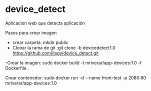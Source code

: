 # device_detect
Aplicacion web que detecta aplicación

Pasos para crear imagen

- crear carpeta: mkdir public
- Clonar la rama de git :git clone -b devicedetect1.0 https://github.com/llagy/device_detect.git

-Crear la imagen: sudo docker build -t mriverar/app-devices:1.0 -f Dockerfile .

 Crear contenedor: sudo docker run -d  --name front-test  -p 2080:80 mriverar/app-devices:1.0

